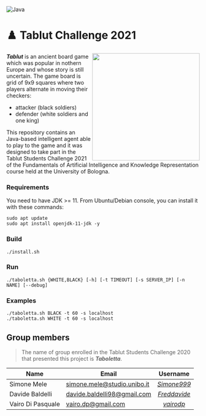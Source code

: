 ![Java](https://img.shields.io/badge/Java-ED8B00?style=for-the-badge&logo=java&logoColor=white)

# :chess_pawn: Tablut Challenge 2021

<img align="right" width="280" height="280" src="src/it/unibo/ai/didattica/competition/tablut/gui/resources/screen.png">

**_Tablut_** is an ancient board game which was popular in nothern Europe and whose story is still uncertain.
The game board is grid of 9x9 squares where two players alternate in moving their checkers:
* attacker (black soldiers) 
* defender (white soldiers and one king)   

This repository contains an Java-based intelligent agent able to play to the game and it was designed to take part in the Tablut Students Challenge 2021 of the Fundamentals of Artificial Intelligence and Knowledge Representation course held at the University of Bologna.                   



### Requirements

You need to have JDK >= 11. From Ubuntu/Debian console, you can install it with these commands:
```console
sudo apt update
sudo apt install openjdk-11-jdk -y
```


### Build
```
./install.sh
```

### Run
```
./taboletta.sh {WHITE,BLACK} [-h] [-t TIMEOUT] [-s SERVER_IP] [-n NAME] [--debug] 
```

### Examples
```
./taboletta.sh BLACK -t 60 -s localhost
./taboletta.sh WHITE -t 60 -s localhost
```


## Group members
> The name of group enrolled in the Tablut Students Challenge 2020 that presented this project is **_Taboletta_**.

| Name              | Email                       |                    Username                   |
|-------------------|-----------------------------|:---------------------------------------------:|
| Simone Mele       | simone.mele@studio.unibo.it | [_Simone999_](https://github.com/Simone999)    |
| Davide Baldelli   | davide.baldelli98@gmail.com | [_Freddavide_](https://github.com/freddavide) |
| Vairo Di Pasquale | vairo.dp@gmail.com          | [_vairodp_](https://github.com/vairodp)       |

